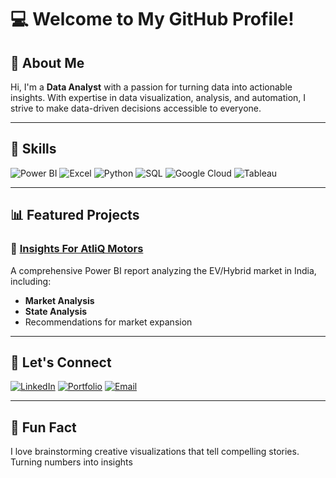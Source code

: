# 💻 Welcome to My GitHub Profile!


## 👋 About Me
Hi, I'm a **Data Analyst** with a passion for turning data into actionable insights. With expertise in data visualization, analysis, and automation, I strive to make data-driven decisions accessible to everyone.

---

## 🚀 Skills

![Power BI](https://img.shields.io/badge/Microsoft%20Power%20BI-%230078D7.svg?style=for-the-badge&logo=powerbi&logoColor=white)
![Excel](https://img.shields.io/badge/Microsoft%20Excel-%23217346.svg?style=for-the-badge&logo=microsoftexcel&logoColor=white)
![Python](https://img.shields.io/badge/Python-%233776AB.svg?style=for-the-badge&logo=python&logoColor=white)
![SQL](https://img.shields.io/badge/SQL-%23F29111.svg?style=for-the-badge&logo=postgresql&logoColor=white)
![Google Cloud](https://img.shields.io/badge/Google%20Cloud-%234285F4.svg?style=for-the-badge&logo=googlecloud&logoColor=white)
![Tableau](https://img.shields.io/badge/Tableau-%23E97627.svg?style=for-the-badge&logo=tableau&logoColor=white)

---

## 📊 Featured Projects

### 🌟 [Insights For AtliQ Motors](https://github.com/your-username/atliq-motors-analysis)
A comprehensive Power BI report analyzing the EV/Hybrid market in India, including:
- **Market Analysis**
- **State Analysis**
- Recommendations for market expansion

---


## 🤝 Let's Connect

[![LinkedIn](https://img.shields.io/badge/LinkedIn-%230077B5.svg?style=for-the-badge&logo=linkedin&logoColor=white)](https://www.linkedin.com/in/kirtee-ghalsasi-3387b8190/)
[![Portfolio](https://img.shields.io/badge/Portfolio-%23FF4081.svg?style=for-the-badge&logo=googlechrome&logoColor=white)](https://codebasics.io/portfolio/Kirtee-Ghalsasi)
[![Email](https://img.shields.io/badge/Email-%23D14836.svg?style=for-the-badge&logo=gmail&logoColor=white)](mailto:kirtee.ghalsasi@gmail.com)

---

## 🎨 Fun Fact
I love brainstorming creative visualizations that tell compelling stories. Turning numbers into insights
